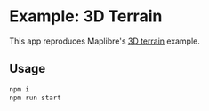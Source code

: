 # Example: 3D Terrain

This app reproduces Maplibre's [3D terrain](https://maplibre.org/maplibre-gl-js/docs/examples/3d-terrain/) example.

## Usage

```bash
npm i
npm run start
```

